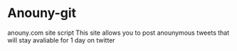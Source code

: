 # Anouny-git
anouny.com site script
This site allows you to post anounymous tweets that will stay avaliable for 1 day on twitter
